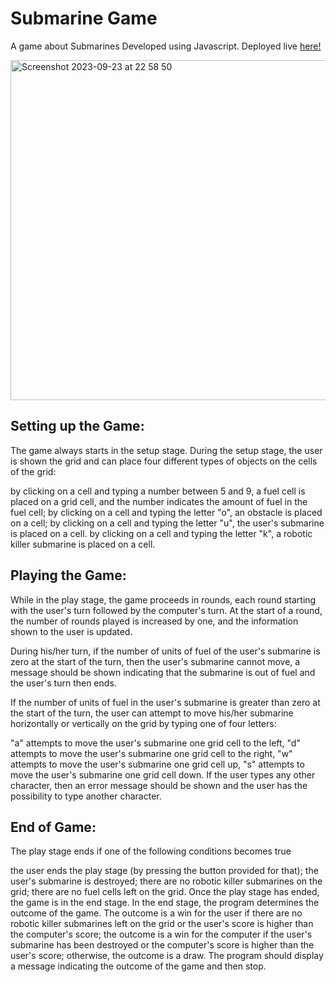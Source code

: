 # Submarine Game
A game about Submarines Developed using Javascript. Deployed live [here!](https://subgame.onrender.com/game)



<img width="544" positon = "center" alt="Screenshot 2023-09-23 at 22 58 50" src="https://github.com/ebin-sabu/SubmarineGame/assets/49438210/6222bc98-a7a5-4295-b0be-eb245ac54823">


## Setting up the Game:
The game always starts in the setup stage. During the setup stage, the user is shown the grid and can place four different types of objects on the cells of the grid:

by clicking on a cell and typing a number between 5 and 9, a fuel cell is placed on a grid cell, and the number indicates the amount of fuel in the fuel cell;
by clicking on a cell and typing the letter "o", an obstacle is placed on a cell;
by clicking on a cell and typing the letter "u", the user's submarine is placed on a cell.
by clicking on a cell and typing the letter "k", a robotic killer submarine is placed on a cell.


## Playing the Game:
While in the play stage, the game proceeds in rounds, each round starting with the user's turn followed by the computer's turn. At the start of a round, the number of rounds played is increased by one, and the information shown to the user is updated.

During his/her turn, if the number of units of fuel of the user's submarine is zero at the start of the turn, then the user's submarine cannot move, a message should be shown indicating that the submarine is out of fuel and the user's turn then ends.

If the number of units of fuel in the user's submarine is greater than zero at the start of the turn, the user can attempt to move his/her submarine horizontally or vertically on the grid by typing one of four letters:

"a" attempts to move the user's submarine one grid cell to the left,
"d" attempts to move the user's submarine one grid cell to the right,
"w" attempts to move the user's submarine one grid cell up,
"s" attempts to move the user's submarine one grid cell down.
If the user types any other character, then an error message should be shown and the user has the possibility to type another character.

## End of Game:

The play stage ends if one of the following conditions becomes true

the user ends the play stage (by pressing the button provided for that);
the user's submarine is destroyed;
there are no robotic killer submarines on the grid;
there are no fuel cells left on the grid.
Once the play stage has ended, the game is in the end stage. In the end stage, the program determines the outcome of the game. 
The outcome is a win for the user if there are no robotic killer submarines left on the grid or the user's score is higher than the computer's score; 
the outcome is a win for the computer if the user's submarine has been destroyed or the computer's score is higher than the user's score; otherwise, the outcome is a draw. 
The program should display a message indicating the outcome of the game and then stop. 


